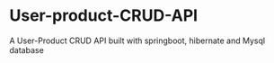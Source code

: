 # User-product-CRUD-API
 A User-Product CRUD API built with springboot, hibernate and Mysql database
